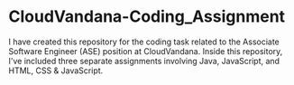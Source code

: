 # CloudVandana-Coding_Assignment
I have created this repository for the coding task related to the Associate Software Engineer (ASE) position at CloudVandana. Inside this repository, I've included three separate assignments involving Java, JavaScript, and HTML, CSS &amp; JavaScript.
